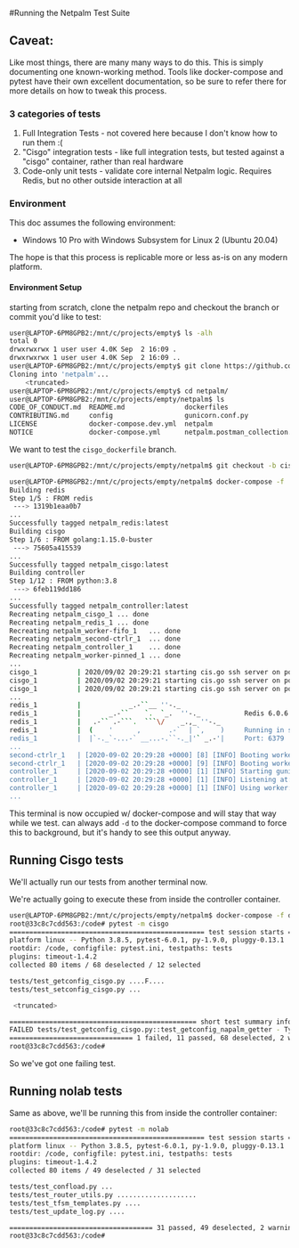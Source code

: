 #Running the Netpalm Test Suite

## Caveat:
Like most things, there are many many ways to do this.  This is simply documenting one known-working method.  Tools like
docker-compose and pytest have their own excellent documentation, so be sure to refer there for more details on how to 
tweak this process.

### 3 categories of tests
1. Full Integration Tests - not covered here because I don't know how to run them :(
2. "Cisgo" integration tests - like full integration tests, but tested against a "cisgo" container, 
rather than real hardware
3. Code-only unit tests - validate core internal Netpalm logic.  Requires Redis, but no other outside interaction at all

### Environment
This doc assumes the following environment:
* Windows 10 Pro with Windows Subsystem for Linux 2 (Ubuntu 20.04)

The hope is that this process is replicable more or less as-is on any modern platform.

#### Environment Setup
starting from scratch, clone the netpalm repo and checkout the branch or commit you'd like to test:
```bash
user@LAPTOP-6PM8GPB2:/mnt/c/projects/empty$ ls -alh
total 0
drwxrwxrwx 1 user user 4.0K Sep  2 16:09 .
drwxrwxrwx 1 user user 4.0K Sep  2 16:09 ..
user@LAPTOP-6PM8GPB2:/mnt/c/projects/empty$ git clone https://github.com/tbotnz/netpalm.git
Cloning into 'netpalm'...
    <truncated>
user@LAPTOP-6PM8GPB2:/mnt/c/projects/empty$ cd netpalm/
user@LAPTOP-6PM8GPB2:/mnt/c/projects/empty/netpalm$ ls
CODE_OF_CONDUCT.md  README.md               dockerfiles                      pytest.ini              worker.py
CONTRIBUTING.md     config                  gunicorn.conf.py                 redis_gen_new_certs.sh
LICENSE             docker-compose.dev.yml  netpalm                          static
NOTICE              docker-compose.yml      netpalm.postman_collection.json  tests
```

We want to test the `cisgo_dockerfile` branch.
```bash
user@LAPTOP-6PM8GPB2:/mnt/c/projects/empty/netpalm$ git checkout -b cisgo_dockerfile origin/cisgo_dockerfile
```

```bash
user@LAPTOP-6PM8GPB2:/mnt/c/projects/empty/netpalm$ docker-compose -f ./docker-compose.dev.yml up --build --force-recreate -V
Building redis
Step 1/5 : FROM redis
 ---> 1319b1eaa0b7
...
Successfully tagged netpalm_redis:latest
Building cisgo
Step 1/6 : FROM golang:1.15.0-buster
 ---> 75605a415539
...
Successfully tagged netpalm_cisgo:latest
Building controller
Step 1/12 : FROM python:3.8
 ---> 6feb119dd186
...
Successfully tagged netpalm_controller:latest
Recreating netpalm_cisgo_1 ... done
Recreating netpalm_redis_1 ... done
Recreating netpalm_worker-fifo_1   ... done
Recreating netpalm_second-ctrlr_1  ... done
Recreating netpalm_controller_1    ... done
Recreating netpalm_worker-pinned_1 ... done
...
cisgo_1          | 2020/09/02 20:29:21 starting cis.go ssh server on port :10000
cisgo_1          | 2020/09/02 20:29:21 starting cis.go ssh server on port :10028
cisgo_1          | 2020/09/02 20:29:21 starting cis.go ssh server on port :10016
...
redis_1          |            _.-``__ ''-._
redis_1          |       _.-``    `.  `_.  ''-._           Redis 6.0.6 (00000000/0) 64 bit
redis_1          |   .-`` .-```.  ```\/    _.,_ ''-._
redis_1          |  (    '      ,       .-`  | `,    )     Running in standalone mode
redis_1          |  |`-._`-...-` __...-.``-._|'` _.-'|     Port: 6379
...
second-ctrlr_1   | [2020-09-02 20:29:28 +0000] [8] [INFO] Booting worker with pid: 8
second-ctrlr_1   | [2020-09-02 20:29:28 +0000] [9] [INFO] Booting worker with pid: 9
controller_1     | [2020-09-02 20:29:28 +0000] [1] [INFO] Starting gunicorn 20.0.4
controller_1     | [2020-09-02 20:29:28 +0000] [1] [INFO] Listening at: http://0.0.0.0:9000 (1)
controller_1     | [2020-09-02 20:29:28 +0000] [1] [INFO] Using worker: uvicorn.workers.Uvi
...
```

This terminal is now occupied w/ docker-compose and will stay that way while we test.  can always add `-d` to the 
docker-compose command to force this to background, but it's handy to see this output anyway.  



## Running Cisgo tests

We'll actually run our tests from another terminal now.

We're actually going to execute these from inside the controller container. 
```bash
user@LAPTOP-6PM8GPB2:/mnt/c/projects/empty/netpalm$ docker-compose -f docker-compose.dev.yml exec controller bash
root@33c8c7cdd563:/code# pytest -m cisgo
================================================= test session starts ==================================================
platform linux -- Python 3.8.5, pytest-6.0.1, py-1.9.0, pluggy-0.13.1
rootdir: /code, configfile: pytest.ini, testpaths: tests
plugins: timeout-1.4.2
collected 80 items / 68 deselected / 12 selected

tests/test_getconfig_cisgo.py ....F....                                                                          [ 75%]
tests/test_setconfig_cisgo.py ...                                                                                [100%]

 <truncated> 

=============================================== short test summary info ================================================
FAILED tests/test_getconfig_cisgo.py::test_getconfig_napalm_getter - TypeError: 'NoneType' object is not subscriptable
=============================== 1 failed, 11 passed, 68 deselected, 2 warnings in 39.30s ===============================
root@33c8c7cdd563:/code#
```

So we've got one failing test.

## Running nolab tests
Same as above, we'll be running this from inside the controller container:
```bash
root@33c8c7cdd563:/code# pytest -m nolab
================================================= test session starts ==================================================
platform linux -- Python 3.8.5, pytest-6.0.1, py-1.9.0, pluggy-0.13.1
rootdir: /code, configfile: pytest.ini, testpaths: tests
plugins: timeout-1.4.2
collected 80 items / 49 deselected / 31 selected

tests/test_confload.py ...                                                                                       [  9%]
tests/test_router_utils.py ....................                                                                  [ 74%]
tests/test_tfsm_templates.py ....                                                                                [ 87%]
tests/test_update_log.py ....                                                                                    [100%]

==================================== 31 passed, 49 deselected, 2 warnings in 2.02s =====================================
root@33c8c7cdd563:/code#
```

